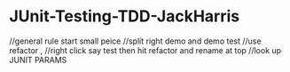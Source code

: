 # JUnit-Testing-TDD-JackHarris


//general rule start small peice
//split right demo and demo test 
//use refactor , //right click say test then hit refactor and rename at top
//look up JUNIT PARAMS